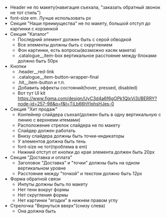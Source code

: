 - Header не по макету(навигация съехала, "заказать обратный звонок не тот стиль")
- font-size em. Лучше использовать px
- Секция "Наши преимущества" не по макету, большой отступ до картинки с корзинкой
- Секция "Каталог"
  - Последний элемент должен быть с серой обводкой
  - Все элементы должны быть с скруглением
  - Фон картинки, есть вопросы(возможно касяк макета)
  - .catalogue__item-box вертикальное расстояние между блоками должно быть 50px
- Кнопки
  - .header__red-link
  - .catalogue__item-button-wrapper-final
  - .hit__item-button и т.п.
  - Добавить эффекты состояний(hover, pressed, disabled)
  - Вот тут UI kit https://www.figma.com/design/UyC3d4a6f6gOPk1QlxVi3i/BERRY?node-id=257-98&p=f&t=TiLb66hYIphsHJes-0
- Секция "Хит продаж"
  - Контейнер слайдера съехал(должен быть в одну вертикальную с линию с верхнеми итемами)
  - Расположение стрелок слайдера не по макету
  - Слайдер должен работать
  - Внизу слайдера должны быть точки-индикаторы
  - У элементов должна быть тень
  - font-size не тот(проблема в em)
  - Нижний отступ от кнопки до края элемента должен быть 20px
- Секция "Доставка и оплата"
  - Заголовок "Доставка" и "точки" должны быть на одном вертикальном уровне
  - Расстояние между "точкой" и текстом должно быть 12px
- Форма обратной связи
  - Инпуты должны быть по макету
  - Нет тени вокруг формы
  - Нет скругления формы
  - Нет картинки "ягодки" в нижнем правом углу 
- Стрелочка "Вернуться вверх"(снизу слева)
  - Она должна быть